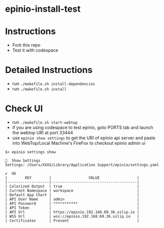 # epinio-install-test

# Instructions
- Fork this repo
- Test it with codespace

# Detailed Instructions
- run `./makefile.sh install-dependencies`
- run `./makefile.sh install`

# Check UI
- run `./makefile.sh start-webtop`
- if you are using codespace to test epinio, goto PORTS tab and launch the webtop URI at port 33444
- use `epinio show settings` to get the URI of epinio api server and paste into WebTop/Local Machine's FireFox to checkout epinio admin ui
```
$> epinio settings show

🚢  Show Settings
Settings: /Users/XXXX/Library/Application Support/epinio/settings.yaml

✔️  Ok
|        KEY        |                 VALUE                 |
|-------------------|---------------------------------------|
| Colorized Output  | true                                  |
| Current Namespace | workspace                             |
| Default App Chart |                                       |
| API User Name     | admin                                 |
| API Password      | ***********                           |
| API Token         |                                       |
| API Url           | https://epinio.192.168.69.36.sslip.io |
| WSS Url           | wss://epinio.192.168.69.36.sslip.io   |
| Certificates      | Present                               |
```
